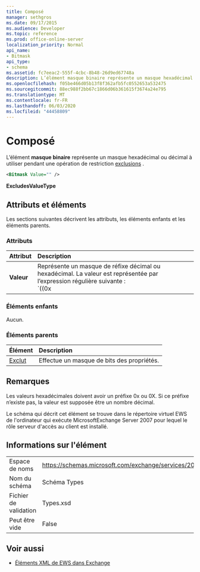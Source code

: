 ```yaml
---
title: Composé
manager: sethgros
ms.date: 09/17/2015
ms.audience: Developer
ms.topic: reference
ms.prod: office-online-server
localization_priority: Normal
api_name:
- Bitmask
api_type:
- schema
ms.assetid: fc7eeac2-555f-4cbc-8b48-26d9ed67748a
description: L’élément masque binaire représente un masque hexadécimal ou décimal à utiliser pendant une opération de restriction exclusions.
ms.openlocfilehash: f05be466d05b13f8f362afb5fc0552653a532475
ms.sourcegitcommit: 88ec988f2bb67c1866d06b361615f3674a24e795
ms.translationtype: MT
ms.contentlocale: fr-FR
ms.lasthandoff: 06/03/2020
ms.locfileid: "44458809"
---
```

# <a name="bitmask"></a>Composé

L’élément **masque binaire** représente un masque hexadécimal ou décimal à utiliser pendant une opération de restriction [exclusions](excludes.md) . 
  
```xml
<Bitmask Value="" />
```

**ExcludesValueType**

## <a name="attributes-and-elements"></a>Attributs et éléments

Les sections suivantes décrivent les attributs, les éléments enfants et les éléments parents.
  
### <a name="attributes"></a>Attributs

|**Attribut**|**Description**|
|:-----|:-----|
|**Valeur** | Représente un masque de réfixe décimal ou hexadécimal. La valeur est représentée par l’expression régulière suivante :<br/>`((0x|0X)[0-9A-Fa-f]*)|([0-9]*)`.<br/><br/>Voici des exemples de valeurs hexadécimales pour cet attribut :<br/>- 0x12AF<br/>- 0X334AE<br/><br/>Voici des exemples de valeurs décimales pour cet attribut :<br/>-10<br/>-255<br/>-4562 |
   
### <a name="child-elements"></a>Éléments enfants

Aucun.
  
### <a name="parent-elements"></a>Éléments parents

|**Élément**|**Description**|
|:-----|:-----|
|[Exclut](excludes.md) <br/> |Effectue un masque de bits des propriétés.  <br/> |
   
## <a name="remarks"></a>Remarques

Les valeurs hexadécimales doivent avoir un préfixe 0x ou 0X. Si ce préfixe n’existe pas, la valeur est supposée être un nombre décimal.
  
Le schéma qui décrit cet élément se trouve dans le répertoire virtuel EWS de l'ordinateur qui exécute MicrosoftExchange Server 2007 pour lequel le rôle serveur d'accès au client est installé.
  
## <a name="element-information"></a>Informations sur l'élément

|||
|:-----|:-----|
|Espace de noms  <br/> |https://schemas.microsoft.com/exchange/services/2006/types  <br/> |
|Nom du schéma  <br/> |Schéma Types  <br/> |
|Fichier de validation  <br/> |Types.xsd  <br/> |
|Peut être vide  <br/> |False  <br/> |
   
## <a name="see-also"></a>Voir aussi

- [Éléments XML de EWS dans Exchange](ews-xml-elements-in-exchange.md)

